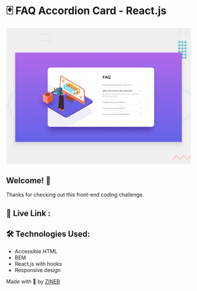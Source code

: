 # 🃏 FAQ Accordion Card - React.js

![Design preview for the FAQ accordion card coding ](./public/images/desktop-preview.jpg)

## Welcome! 👋

Thanks for checking out this front-end coding challenge.

## 🔗 Live Link :

## 🛠 Technologies Used:

- Accessible HTML
- BEM
- React.js with hooks
- Responsive design

Made with 💖 by [ZINEB](https://zineb-bou.github.io/)
